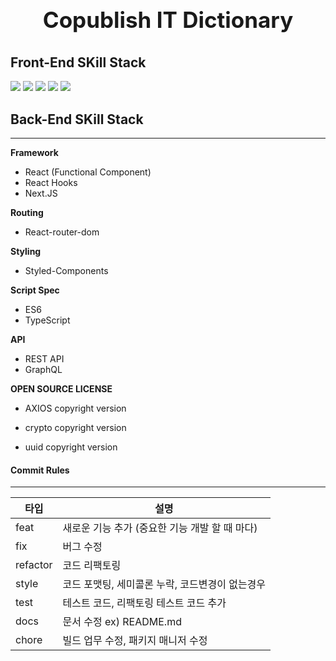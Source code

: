 <h1 align="center" style="display: block; font-size: 2.5em; font-weight: bold; margin-block-start: 1em; margin-block-end: 1em;">
  <br><br><strong>Copublish IT Dictionary</strong>
</h1>

## Front-End SKill Stack <br />
<span><img src="https://img.shields.io/badge/-React-23F7DF1E?style=for-the-badge&logo=React&logoColor=white&color=61DAFB"></span>
<span><img src="https://img.shields.io/badge/-ReactRouter-23F7DF1E?style=for-the-badge&logo=ReactRouter&logoColor=white&color=CA4245"></span>
<span><img src="https://img.shields.io/badge/TypeScript-007ACC?style=for-the-badge&logo=typescript&logoColor=white"></span>
<span><img src="https://img.shields.io/badge/-Next.js-23F7DF1E?style=for-the-badge&logo=Next.js&logoColor=white&color=000000"></span>
<span><img src="https://img.shields.io/badge/-styledComponents-23F7DF1E?style=for-the-badge&logo=styledComponents&logoColor=white&color=DB7093"></span>

## Back-End SKill Stack <br />

-------

**Framework**

- React (Functional Component)
- React Hooks
- Next.JS

**Routing**

- React-router-dom

**Styling**

- Styled-Components

**Script Spec**

- ES6
- TypeScript

**API**

- REST API
- GraphQL

**OPEN SOURCE LICENSE**

- AXIOS
  copyright
  version

- crypto
  copyright
  version
  
- uuid
  copyright
  version



#### Commit Rules

---

| 타입     | 설명                                                           |
| -------- | -------------------------------------------------------------- |
| feat     | 새로운 기능 추가 (중요한 기능 개발 할 때 마다)                 |
| fix      | 버그 수정                                                      |
| refactor | 코드 리팩토링                                                  |
| style    | 코드 포맷팅, 세미콜론 누락, 코드변경이 없는경우                        |
| test     | 테스트 코드, 리팩토링 테스트 코드 추가                               |
| docs     | 문서 수정 ex) README.md                                        |
| chore    | 빌드 업무 수정, 패키지 매니저 수정                                   |
